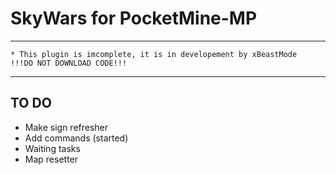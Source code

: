 # SkyWars for PocketMine-MP
---------
```      
* This plugin is imcomplete, it is in developement by xBeastMode
!!!DO NOT DOWNLOAD CODE!!!
```      
---------

TO DO
------
+ Make sign refresher
+ Add commands (started)
+ Waiting tasks
+ Map resetter
